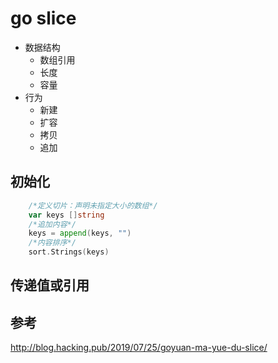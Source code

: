 # go slice

- 数据结构
  - 数组引用
  - 长度
  - 容量
- 行为
  - 新建
  - 扩容
  - 拷贝
  - 追加



## 初始化

```go
	/*定义切片：声明未指定大小的数组*/
	var keys []string
	/*追加内容*/
	keys = append(keys, "")
	/*内容排序*/
	sort.Strings(keys)
```

## 传递值或引用



## 参考

http://blog.hacking.pub/2019/07/25/goyuan-ma-yue-du-slice/